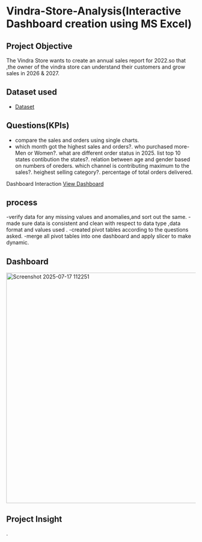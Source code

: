 # Vindra-Store-Analysis(Interactive Dashboard creation using MS Excel)
## Project Objective 
The Vindra Store wants to create an annual sales report for 2022.so that ,the owner of the vindra store can understand their customers and grow sales in 2026 & 2027.
## Dataset used 
- <a href="https://github.com/Sahilali2003/Vindra-Store-Analysis/blob/main/Vrinda%20Store%20Data%20Analysis.xlsx">Dataset</a>

 ## Questions(KPIs)
 -  compare the sales and orders using single charts.
 -  which month got the highest sales and orders?.
 who purchased more-Men or Women?.
 what are different order status in 2025.
 list top 10 states contibution the states?.
 relation between age and gender based on numbers of oreders.
 which channel is contributing maximum to the sales?.
 heighest selling category?.
 percentage of total orders delivered.

 Dashboard Interaction <a href="https://github.com/Sahilali2003/Vindra-Store-Analysis/blob/main/Screenshot%202025-07-17%20112251.png">View Dashboard</a>

## process
-verify data for any missing values and anomalies,and sort out the same.
-made sure data is consistent and clean with respect to data type ,data format and values used .
-created pivot tables according to the questions asked.
-merge all pivot tables into one dashboard and apply slicer to make dynamic.

## Dashboard
<img width="1385" height="613" alt="Screenshot 2025-07-17 112251" src="https://github.com/user-attachments/assets/196ddfa5-91c1-4fe6-a5a0-93541cbc51ac" />

## Project Insight
.


